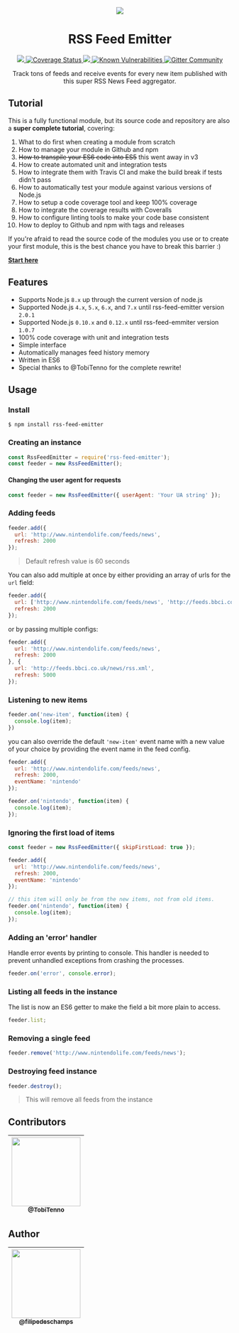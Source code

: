 <p align="center">
  <img src="https://raw.githubusercontent.com/filipedeschamps/rss-feed-emitter/master/content/logo.gif">
</p>

<h1 align="center">RSS Feed Emitter</h1>

<p align="center">
  <a href="https://travis-ci.com/filipedeschamps/rss-feed-emitter">
    <img src="https://travis-ci.com/filipedeschamps/rss-feed-emitter.svg?branch=master">
  </a>
  <a href='https://coveralls.io/github/filipedeschamps/rss-feed-emitter'>
    <img src='https://coveralls.io/repos/github/filipedeschamps/rss-feed-emitter/badge.svg' alt='Coverage Status' />
  </a>
  <a href="https://www.npmjs.com/package/rss-feed-emitter">
    <img src="https://badge.fury.io/js/rss-feed-emitter.svg">
  </a>
  <a href="https://snyk.io/test/github/filipedeschamps/rss-feed-emitter">
  <img src="https://snyk.io/test/github/filipedeschamps/rss-feed-emitter/badge.svg" alt="Known Vulnerabilities" data-canonical-src="https://snyk.io/test/github/filipedeschamps/rss-feed-emitter" style="max-width:100%;">
  </a>
  <a href="https://gitter.im/rss-feed-emitter/community?utm_source=badge&utm_medium=badge&utm_campaign=pr-badge">
    <img src="https://badges.gitter.im/rss-feed-emitter/community.svg" alt="Gitter Community" />
  </a>
</p>

<p align="center">
  Track tons of feeds and receive events for every new item published with this super RSS News Feed aggregator.
</p>


## Tutorial

This is a fully functional module, but its source code and repository are also a **super complete tutorial**, covering:

 1. What to do first when creating a module from scratch
 0. How to manage your module in Github and npm
 0. ~~How to transpile your ES6 code into ES5~~ this went away in v3
 0. How to create automated unit and integration tests
 0. How to integrate them with Travis CI and make the build break if tests didn't pass
 0. How to automatically test your module against various versions of Node.js
 0. How to setup a code coverage tool and keep 100% coverage
 0. How to integrate the coverage results with Coveralls
 0. How to configure linting tools to make your code base consistent
 0. How to deploy to Github and npm with tags and releases

If you're afraid to read the source code of the modules you use or to create your first module, this is the best chance you have to break this barrier :)

**[Start here](https://github.com/filipedeschamps/rss-feed-emitter/issues/119)**


## Features

 * Supports Node.js `8.x` up through the current version of node.js
 * Supported Node.js  `4.x`, `5.x`, `6.x`, and `7.x` until rss-feed-emitter version `2.0.1`
 * Supported Node.js `0.10.x` and `0.12.x` until rss-feed-emmiter version `1.0.7`
 * 100% code coverage with unit and integration tests
 * Simple interface
 * Automatically manages feed history memory
 * Written in ES6
 * Special thanks to @TobiTenno for the complete rewrite!


## Usage


### Install

```
$ npm install rss-feed-emitter
```


### Creating an instance

```js
const RssFeedEmitter = require('rss-feed-emitter');
const feeder = new RssFeedEmitter();
```

#### Changing the user agent for requests

```js
const feeder = new RssFeedEmitter({ userAgent: 'Your UA string' });
```

### Adding feeds

```js
feeder.add({
  url: 'http://www.nintendolife.com/feeds/news',
  refresh: 2000
});
```

> Default refresh value is 60 seconds

You can also add multiple at once by either providing an array of urls for the `url` field:
```js
feeder.add({
  url: ['http://www.nintendolife.com/feeds/news', 'http://feeds.bbci.co.uk/news/rss.xml' ],
  refresh: 2000
});
```

or by passing multiple configs:
```js
feeder.add({
  url: 'http://www.nintendolife.com/feeds/news',
  refresh: 2000
}, {
  url: 'http://feeds.bbci.co.uk/news/rss.xml',
  refresh: 5000
});
```

### Listening to new items

```js
feeder.on('new-item', function(item) {
  console.log(item);
})
```

you can also override the default `'new-item'` event name with a new value of your choice by providing the event name in the feed config.
```js
feeder.add({
  url: 'http://www.nintendolife.com/feeds/news',
  refresh: 2000,
  eventName: 'nintendo'
});

feeder.on('nintendo', function(item) {
  console.log(item);
});
```

### Ignoring the first load of items
```js
const feeder = new RssFeedEmitter({ skipFirstLoad: true });

feeder.add({
  url: 'http://www.nintendolife.com/feeds/news',
  refresh: 2000,
  eventName: 'nintendo'
});

// this item will only be from the new items, not from old items.
feeder.on('nintendo', function(item) {
  console.log(item);
});
```

### Adding an 'error' handler
Handle error events by printing to console. This handler is needed to prevent unhandled exceptions from crashing the processes.
```js
feeder.on('error', console.error);
```

### Listing all feeds in the instance
The list is now an ES6 getter to make the field a bit more plain to access.
```js
feeder.list;
```

### Removing a single feed

``` js
feeder.remove('http://www.nintendolife.com/feeds/news');
```


### Destroying feed instance

``` js
feeder.destroy();
```
> This will remove all feeds from the instance


## Contributors

| [<img src="https://avatars3.githubusercontent.com/u/7128721?s=400&v=4" width="155"><br><sub>@TobiTenno</sub>](https://github.com/TobiTenno) |
| :---: |

## Author

| [<img src="https://avatars0.githubusercontent.com/u/4248081?v=3&s=115" width="155"><br><sub>@filipedeschamps</sub>](https://github.com/filipedeschamps) |
| :---: |
